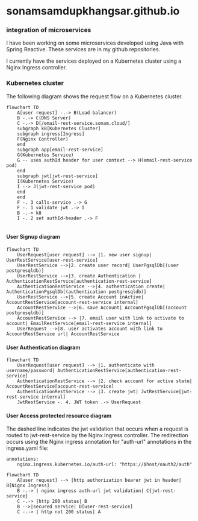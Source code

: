 # sonamsamdupkhangsar.github.io

### integration of microservices
I have been working on some microservices developed using Java with Spring Reactive.
These services are in my github repositories.

I currently have the services deployed on a Kubernetes cluster using a Nginx Ingress controller.  

### Kubernetes cluster
The following diagram shows the request flow on a Kubernetes cluster.

```mermaid
flowchart TD
    A[user request] -.-> B(Load balancer)
    B -.-> C(DNS Server)
    C -.-> D[/email-rest-service.sonam.cloud/]
    subgraph k8[Kubernetes Cluster]
    subgraph ingress[Ingress]
    F(Nginx Controller)
    end
    subgraph app[email-rest-service]
    G(Kubernetes Service)
    G -- uses authId header for user context --> H(email-rest-service pod)    
    end    
    subgraph jwt[jwt-rest-service]
    I(Kubernetes Service)
    I --> J(jwt-rest-service pod)
    end    
    end
    F -. 3 calls-service .-> G
    F -. 1 validate jwt .-> I
    B -.-> k8
    I -. 2 set authId-header .-> F
    
```

#### User Signup diagram
```mermaid
flowchart TD
    UserRequest[user request] --> |1. new user signup| UserRestService[user-rest-service]
    UserRestService -->|2. create user record| UserPgsqlDb[(user postgresqldb)]
    UserRestService -->|3. create Authentication | AuthenticationRestService[authentication-rest-service]
    AuthenticationRestService -->|4. authentication create| AuthenticationPgsqlDb[(authentication postgresqldb)]
    UserRestService -->|5. create Account inActive| AccountRestService[account-rest-service internal]
    AccountRestService -->|6. save Account| AccountPgsqlDb[(account postgresqldb)]
    AccountRestService --> |7. email user with link to activate to account| EmailRestService[email-rest-service internal]
    UserRequest -->|8. user activates account with link to AccountRestService url| AccountRestService
```

#### User Authentication diagram

```mermaid
flowchart TD
    UserRequest[user request] --> |1. authenticate with username/password| AuthenticationRestService[authentication-rest-service]    
    AuthenticationRestService --> |2. check account for active state| AccountRestService[account-rest-service]
    AuthenticationRestService --> |3. create jwt| JwtRestService[jwt-rest-service internal]    
    JwtRestService -. 4. JWT token .-> UserRequest    
``` 

#### User Access protected resource diagram
The dashed line indicates the jwt validation that occurs when a request is 
routed to jwt-rest-service by the Nginx Ingress controller.  The redirection
occurs using the Nginx ingress annotation for "auth-url" annotations in the ingress.yaml
file:
```
annotations:
    nginx.ingress.kubernetes.io/auth-url: "https://$host/oauth2/auth"
```

```mermaid
flowchart TD    
    A[user request] --> |http authorization bearer jwt in header| B[Nignx Ingress]
    B -.-> | nginx ingress auth-url jwt validation| C{jwt-rest-service}
    C -.-> |http 200 status| B
    B -->|secured service| D[user-rest-service] 
    C -.-> | http not 200 status| A
``` 
